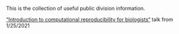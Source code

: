 This is the collection of useful public division information.

[“Introduction to computational reproducibility for biologists“](https://nupulmonary.github.io/infohub/2021-01-25-repr-talk/) talk from 1/25/2021
